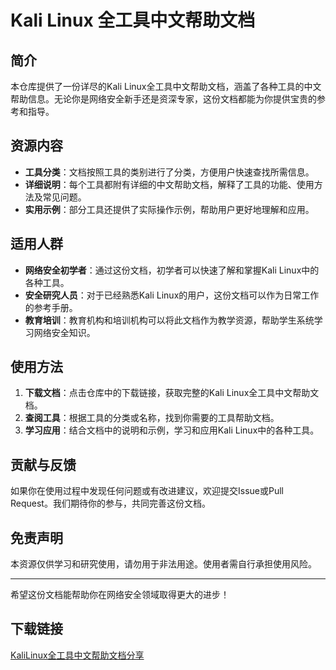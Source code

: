# Kali Linux 全工具中文帮助文档

## 简介
本仓库提供了一份详尽的Kali Linux全工具中文帮助文档，涵盖了各种工具的中文帮助信息。无论你是网络安全新手还是资深专家，这份文档都能为你提供宝贵的参考和指导。

## 资源内容
- **工具分类**：文档按照工具的类别进行了分类，方便用户快速查找所需信息。
- **详细说明**：每个工具都附有详细的中文帮助文档，解释了工具的功能、使用方法及常见问题。
- **实用示例**：部分工具还提供了实际操作示例，帮助用户更好地理解和应用。

## 适用人群
- **网络安全初学者**：通过这份文档，初学者可以快速了解和掌握Kali Linux中的各种工具。
- **安全研究人员**：对于已经熟悉Kali Linux的用户，这份文档可以作为日常工作的参考手册。
- **教育培训**：教育机构和培训机构可以将此文档作为教学资源，帮助学生系统学习网络安全知识。

## 使用方法
1. **下载文档**：点击仓库中的下载链接，获取完整的Kali Linux全工具中文帮助文档。
2. **查阅工具**：根据工具的分类或名称，找到你需要的工具帮助文档。
3. **学习应用**：结合文档中的说明和示例，学习和应用Kali Linux中的各种工具。

## 贡献与反馈
如果你在使用过程中发现任何问题或有改进建议，欢迎提交Issue或Pull Request。我们期待你的参与，共同完善这份文档。

## 免责声明
本资源仅供学习和研究使用，请勿用于非法用途。使用者需自行承担使用风险。

---
希望这份文档能帮助你在网络安全领域取得更大的进步！

## 下载链接

[KaliLinux全工具中文帮助文档分享](https://pan.quark.cn/s/c6a045944889)